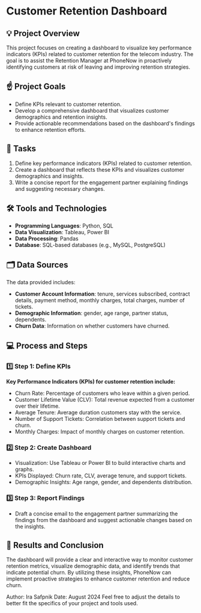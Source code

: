 # Customer Retention Dashboard

## 💡 Project Overview

This project focuses on creating a dashboard to visualize key performance indicators (KPIs) related to customer retention for the telecom industry. The goal is to assist the Retention Manager at PhoneNow in proactively identifying customers at risk of leaving and improving retention strategies.

## ☝️ Project Goals

- Define KPIs relevant to customer retention.
- Develop a comprehensive dashboard that visualizes customer demographics and retention insights.
- Provide actionable recommendations based on the dashboard's findings to enhance retention efforts.

## 💼 Tasks

1. Define key performance indicators (KPIs) related to customer retention.
2. Create a dashboard that reflects these KPIs and visualizes customer demographics and insights.
3. Write a concise report for the engagement partner explaining findings and suggesting necessary changes.

## 🛠️ Tools and Technologies

- **Programming Languages**: Python, SQL
- **Data Visualization**: Tableau, Power BI
- **Data Processing**: Pandas
- **Database**: SQL-based databases (e.g., MySQL, PostgreSQL)

## 🗂️ Data Sources

The data provided includes:
- **Customer Account Information**: tenure, services subscribed, contract details, payment method, monthly charges, total charges, number of tickets.
- **Demographic Information**: gender, age range, partner status, dependents.
- **Churn Data**: Information on whether customers have churned.

## 💻 Process and Steps
### 1️⃣ Step 1: Define KPIs
**Key Performance Indicators (KPIs) for customer retention include:**
- Churn Rate: Percentage of customers who leave within a given period.
- Customer Lifetime Value (CLV): Total revenue expected from a customer over their lifetime.
- Average Tenure: Average duration customers stay with the service.
- Number of Support Tickets: Correlation between support tickets and churn.
- Monthly Charges: Impact of monthly charges on customer retention.

### 2️⃣ Step 2: Create Dashboard
- Visualization: Use Tableau or Power BI to build interactive charts and graphs.
- KPIs Displayed: Churn rate, CLV, average tenure, and support tickets.
- Demographic Insights: Age range, gender, and dependents distribution.

### 3️⃣ Step 3: Report Findings
- Draft a concise email to the engagement partner summarizing the findings from the dashboard and suggest actionable changes based on the insights.

## 🌿 Results and Conclusion
The dashboard will provide a clear and interactive way to monitor customer retention metrics, visualize demographic data, and identify trends that indicate potential churn. By utilizing these insights, PhoneNow can implement proactive strategies to enhance customer retention and reduce churn.

Author: Ira Safpnik
Date: August 2024
Feel free to adjust the details to better fit the specifics of your project and tools used.

